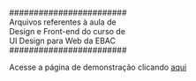 ########################<br>
Arquivos referentes à aula de<br>
Design e Front-end do curso de<br> 
UI Design para Web da EBAC<br>
########################

Acesse a página de demonstração clicando <a href="http://thiagobarcelos.github.io/">aqui</a>
